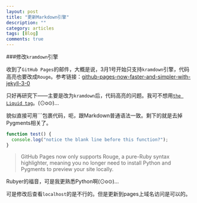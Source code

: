 ```yaml
---
layout: post
title: "更新Markdown引擎"
description: ""
category: articles
tags: [Blog]
comments: true
---
```


###修改`kramdown`引擎

收到了`GitHub Pages`的邮件，大概是说，3月1号开始只支持`kramdown`引擎，代码高亮也要改成`Rouge`。参考链接：[github-pages-now-faster-and-simpler-with-jekyll-3-0](https://github.com/blog/2100-github-pages-now-faster-and-simpler-with-jekyll-3-0)

只好再研究下——主要是改为`kramdown`后，代码高亮的问题。我可不想用[`the Liquid tag`](http://jekyllrb.com/docs/templates/#code-snippet-highlighting)。(⊙o⊙)…

貌似直接可用\`\`\`包裹代码，呃，跟Markdown普通语法一致。剩下的就是去掉Pygments相关了。

```js
function test() {
  console.log("notice the blank line before this function?");
}
```

>GitHub Pages now only supports Rouge, a pure-Ruby syntax highlighter, meaning you no longer need to install Python and Pygments to preview your site locally.

Rubyer的福音，可是我更熟悉Python啊(⊙o⊙)...

可是修改后查看`localhost`的是不行的。但是更新到pages上域名访问是可以的。